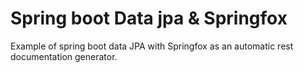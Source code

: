 # Spring boot Data jpa & Springfox
Example of spring boot data JPA with Springfox as an automatic rest documentation generator.

